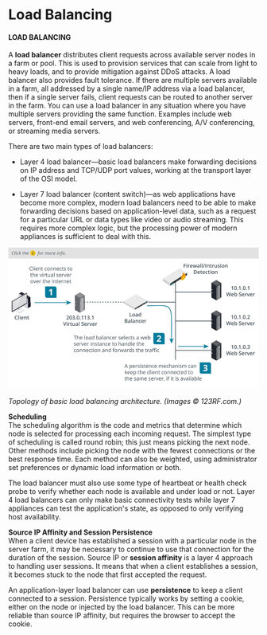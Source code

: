 # Load Balancing

#### LOAD BALANCING

A **load balancer** distributes client requests across available server nodes in a farm or pool. This is used to provision services that can scale from light to heavy loads, and to provide mitigation against DDoS attacks. A load balancer also provides fault tolerance. If there are multiple servers available in a farm, all addressed by a single name/IP address via a load balancer, then if a single server fails, client requests can be routed to another server in the farm. You can use a load balancer in any situation where you have multiple servers providing the same function. Examples include web servers, front-end email servers, and web conferencing, A/V conferencing, or streaming media servers.

There are two main types of load balancers:

-   Layer 4 load balancer—basic load balancers make forwarding decisions on IP address and TCP/UDP port values, working at the transport layer of the OSI model.
    
-   Layer 7 load balancer (content switch)—as web applications have become more complex, modern load balancers need to be able to make forwarding decisions based on application-level data, such as a request for a particular URL or data types like video or audio streaming. This requires more complex logic, but the processing power of modern appliances is sufficient to deal with this.

![](./img/loadbalance.jpg)

_Topology of basic load balancing architecture. (Images © 123RF.com.)_

**Scheduling**  
The scheduling algorithm is the code and metrics that determine which node is selected for processing each incoming request. The simplest type of scheduling is called round robin; this just means picking the next node. Other methods include picking the node with the fewest connections or the best response time. Each method can also be weighted, using administrator set preferences or dynamic load information or both.

The load balancer must also use some type of heartbeat or health check probe to verify whether each node is available and under load or not. Layer 4 load balancers can only make basic connectivity tests while layer 7 appliances can test the application's state, as opposed to only verifying host availability.

**Source IP Affinity and Session Persistence**  
When a client device has established a session with a particular node in the server farm, it may be necessary to continue to use that connection for the duration of the session. Source IP or **session affinity** is a layer 4 approach to handling user sessions. It means that when a client establishes a session, it becomes stuck to the node that first accepted the request.

An application-layer load balancer can use **persistence** to keep a client connected to a session. Persistence typically works by setting a cookie, either on the node or injected by the load balancer. This can be more reliable than source IP affinity, but requires the browser to accept the cookie.
